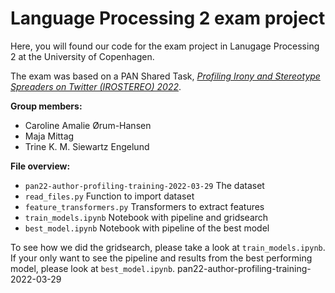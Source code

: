 # Language Processing 2 exam project

Here, you will found our code for the exam project in Lanugage Processing 2 at the University of Copenhagen.

The exam was based on a PAN Shared Task, [*Profiling Irony and Stereotype Spreaders on Twitter (IROSTEREO) 2022*](https://pan.webis.de/clef22/pan22-web/author-profiling.html).

**Group members:**
  - Caroline Amalie Ørum-Hansen
  - Maja Mittag
  - Trine K. M. Siewartz Engelund


 **File overview:**

*   `pan22-author-profiling-training-2022-03-29` The dataset
*   `read_files.py` Function to import dataset
*   `feature_transformers.py` Transformers to extract features
*   `train_models.ipynb` Notebook with pipeline and gridsearch
*   `best_model.ipynb` Notebook with pipeline of the best model

To see how we did the gridsearch, please take a look at `train_models.ipynb`. If your only want to see the pipeline and results from the best performing model, please look at `best_model.ipynb`.
pan22-author-profiling-training-2022-03-29

